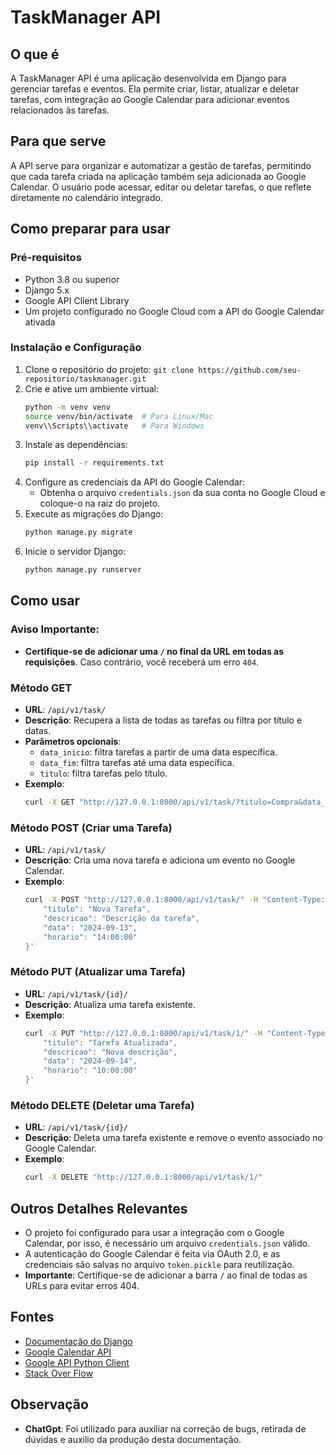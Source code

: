 # TaskManager API

## O que é
A TaskManager API é uma aplicação desenvolvida em Django para gerenciar tarefas e eventos. Ela permite criar, listar, atualizar e deletar tarefas, com integração ao Google Calendar para adicionar eventos relacionados às tarefas.

## Para que serve
A API serve para organizar e automatizar a gestão de tarefas, permitindo que cada tarefa criada na aplicação também seja adicionada ao Google Calendar. O usuário pode acessar, editar ou deletar tarefas, o que reflete diretamente no calendário integrado.

## Como preparar para usar
### Pré-requisitos
- Python 3.8 ou superior
- Django 5.x
- Google API Client Library
- Um projeto configurado no Google Cloud com a API do Google Calendar ativada

### Instalação e Configuração
1. Clone o repositório do projeto: `git clone https://github.com/seu-repositorio/taskmanager.git`
2. Crie e ative um ambiente virtual:
    ```bash
    python -m venv venv
    source venv/bin/activate  # Para Linux/Mac
    venv\\Scripts\\activate   # Para Windows
    ```
3. Instale as dependências: 
    ```bash
    pip install -r requirements.txt
    ```
4. Configure as credenciais da API do Google Calendar:
    - Obtenha o arquivo `credentials.json` da sua conta no Google Cloud e coloque-o na raiz do projeto.
5. Execute as migrações do Django:
    ```bash
    python manage.py migrate
    ```
6. Inicie o servidor Django:
    ```bash
    python manage.py runserver
    ```

## Como usar
### Aviso Importante:
- **Certifique-se de adicionar uma `/` no final da URL em todas as requisições**. Caso contrário, você receberá um erro `404`.

### Método GET
- **URL**: `/api/v1/task/`
- **Descrição**: Recupera a lista de todas as tarefas ou filtra por título e datas.
- **Parâmetros opcionais**:
    - `data_inicio`: filtra tarefas a partir de uma data específica.
    - `data_fim`: filtra tarefas até uma data específica.
    - `titulo`: filtra tarefas pelo título.
- **Exemplo**:
    ```bash
    curl -X GET "http://127.0.0.1:8000/api/v1/task/?titulo=Compra&data_inicio=2024-09-10"
    ```

### Método POST (Criar uma Tarefa)
- **URL**: `/api/v1/task/`
- **Descrição**: Cria uma nova tarefa e adiciona um evento no Google Calendar.
- **Exemplo**:
    ```bash
    curl -X POST "http://127.0.0.1:8000/api/v1/task/" -H "Content-Type: application/json" -d '{
        "titulo": "Nova Tarefa",
        "descricao": "Descrição da tarefa",
        "data": "2024-09-13",
        "horario": "14:00:00"
    }'
    ```

### Método PUT (Atualizar uma Tarefa)
- **URL**: `/api/v1/task/{id}/`
- **Descrição**: Atualiza uma tarefa existente.
- **Exemplo**:
    ```bash
    curl -X PUT "http://127.0.0.1:8000/api/v1/task/1/" -H "Content-Type: application/json" -d '{
        "titulo": "Tarefa Atualizada",
        "descricao": "Nova descrição",
        "data": "2024-09-14",
        "horario": "10:00:00"
    }'
    ```

### Método DELETE (Deletar uma Tarefa)
- **URL**: `/api/v1/task/{id}/`
- **Descrição**: Deleta uma tarefa existente e remove o evento associado no Google Calendar.
- **Exemplo**:
    ```bash
    curl -X DELETE "http://127.0.0.1:8000/api/v1/task/1/"
    ```

## Outros Detalhes Relevantes
- O projeto foi configurado para usar a integração com o Google Calendar, por isso, é necessário um arquivo `credentials.json` válido.
- A autenticação do Google Calendar é feita via OAuth 2.0, e as credenciais são salvas no arquivo `token.pickle` para reutilização.
- **Importante**: Certifique-se de adicionar a barra `/` ao final de todas as URLs para evitar erros 404.

## Fontes
- [Documentação do Django](https://docs.djangoproject.com/en/5.1/)
- [Google Calendar API](https://developers.google.com/calendar)
- [Google API Python Client](https://github.com/googleapis/google-api-python-client)
- [Stack Over Flow](https://stackoverflow.com/questions/tagged/django)

## Observação
- **ChatGpt**: Foi utilizado para auxiliar na correção de bugs, retirada de dúvidas e auxilio da produção desta documentação.